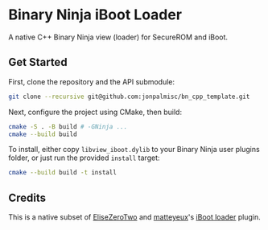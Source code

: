 # Binary Ninja iBoot Loader

A native C++ Binary Ninja view (loader) for SecureROM and iBoot.

## Get Started

First, clone the repository and the API submodule:

```sh
git clone --recursive git@github.com:jonpalmisc/bn_cpp_template.git
```

Next, configure the project using CMake, then build:

```sh
cmake -S . -B build # -GNinja ...
cmake --build build
```

To install, either copy `libview_iboot.dylib` to your Binary Ninja user
plugins folder, or just run the provided `install` target:

```sh
cmake --build build -t install
```

## Credits

This is a native subset of [EliseZeroTwo](https://github.com/EliseZeroTwo) and
[matteyeux](https://github.com/matteyeux)'s
[iBoot loader](https://github.com/EliseZeroTwo/iBoot-Binja-Loader) plugin.
